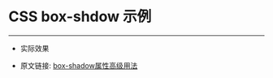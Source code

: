 # CSS box-shdow 示例

---

<script setup>
  import { BoxShadow } from './components'
</script>

- 实际效果

<BoxShadow/>

- 原文链接: [box-shadow属性高级用法](https://juejin.cn/post/7221072002336800805)
